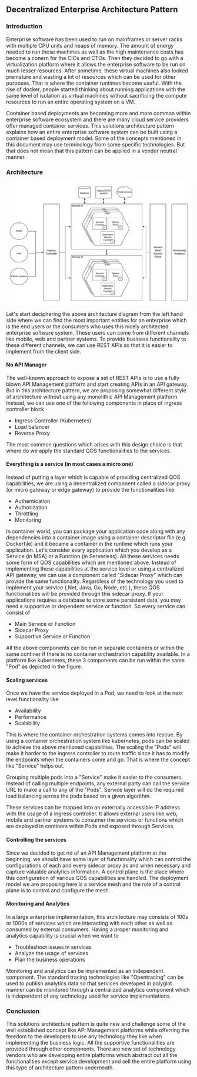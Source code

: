## Decentralized Enterprise Architecture Pattern

### Introduction
Enterprise software has been used to run on mainframes or server racks with multiple CPU units and heaps of memory. The amount of energy needed to run these machines as well as the high maintenance costs has become a conern for the CIOs and CTOs. Then they decided to go with a virtualization platform where it allows the enterprise software to be run on much lesser resources. After sometime, these virtual machines also looked premature and wasting a lot of resources which can be used for other purposes. That is where the container runtimes become useful. With the rise of docker, people started thinking about running applications with the same level of isolation as virtual machines without sacrificing the compute resources to run an entire operating system on a VM. 

Container based deployments are becoming more and more common within enterprise software ecosystem and there are many cloud service providers offer managed container services. This solutions architecture pattern explains how an entire enterprise software system can be built using a container based deployment model. Some of the concepts mentioned in this document may use terminology from some specific technologies. But that does not mean that this pattern can be applied in a vendor neutral manner. 

### Architecture

![Decentralized-Enterprise-Architecture-Pattern](Container-based-deployment-pattern.png)

Let's start deciphering the above architecture diagram from the left hand side where we can find the most important entities for an enterprise which is the end users or the consumers who uses this nicely architected enterprise software system. These users can come from different channels like mobile, web and partner systems. To provide business functionality to these different channels, we can use REST APIs so that it is easier to implement from the client side. 


#### No API Manager
The well-known approach to expose a set of REST APIs is to use a fully blown API Management platform and start creating APIs in an API gateway. But in this architecture pattern, we are proposing somewhat different style of architecture without using any monolithic API Management platform. Instead, we can use one of the following components in place of ingress controller block

- Ingress Controller (Kubernetes)
- Load balancer
- Reverse Proxy

The most common questions which arises with this design choice is that where do we apply the standard QOS functionalities to the services. 

#### Everything is a service (in most cases a micro one)
Instead of putting a layer which is capable of providing centralized QOS capabilities, we are using a decentralized component called a sidecar proxy (or micro gateway or edge gateway) to provide the functionalities like

- Authentication
- Authorization
- Throttling
- Monitoring

In container world, you can package your application code along with any dependencies into a container image using a container descriptor file (e.g. Dockerfile) and it became a container in the runtime which runs your application. Let's consider every application which you develop as a Service (in MSA) or a Function (in Serverless). All these services needs some form of QOS capabilities which are mentioned above. Instead of implementing these capabilities at the service level or using a centralized API gateway, we can use a component called "Sidecar Proxy" which can provide the same functionality. Regardless of the technology you used to implement your service (.Net, Java, Go, Node, etc.), these QOS functionalities will be provided through this sidecar proxy. If your applications requires a database to store some persistent data, you may need a supportive or dependent service or function. So every service can consist of 

- Main Service or Function
- Sidecar Proxy
- Supportive Service or Function

All the above components can be run in separate containers or within the same continer if there is no container orchestration capability available. In a platform like kubernetes, these 3 components can be run within the same "Pod" as depicted in the figure.

#### Scaling services
Once we have the service deployed in a Pod, we need to look at the next level functionality like

- Availability
- Performance
- Scalability

This is where the container orchestration systems comes into rescue. By using a container orchestration system like kubernetes, pods can be scaled to achieve the above mentioned capabilities. The scaling the "Pods" will make it harder to the ingress controller to route traffic since it has to modify the endpoints when the containers come and go. That is where the concept like "Service" helps out. 

Grouping multiple pods into a "Service" make it easier to the consumers. Instead of calling multiple endpoints, any external party can call the service URL to make a call to any of the "Pods". Service layer will do the required load balancing across the pods based on a given algorithm. 

These services can be mapped into an externally accessible IP address with the usage of a ingress controller. It allows external users like web, mobile and partner systems to consumer the services or functions which are deployed in continers within Pods and exposed through Services. 

#### Controlling the services
Since we decided to get rid of an API Management platform at the beginning, we should have some layer of functionality which can control the configurations of each and every sidecar proxy as and when necessary and capture valuable analytics information. A control plane is the place where this configuration of various QOS capabilities are handled. The deployment model we are proposing here is a service mesh and the role of a control plane is to control and configure the mesh. 

#### Monitoring and Analytics
In a large enterprise implementation, this architecture may consists of 100s or 1000s of services which are interacting with each other as well as consumed by external consumers. Having a proper monitoring and analytics capability is crucial when we want to 

- Troubleshoot issues in services
- Analyze the usage of services
- Plan the business operations

Monitoring and analytics can be implemented as an independent component. The standard tracing technologies like "Opentracing" can be used to publish analytics data so that services developed in polyglot manner can be monitored through a centralized analytics component which is independent of any technology used for service implementations. 

### Conclusion
This solutions architecture pattern is quite new and challenge some of the well established concept like API Management platforms while offerring the freedom to the developers to use any technology they like when implementing the business logic. All the supportive functionalities are provided through other components. There are new set of technology vendors who are developing entire platforms which abstract out all the functionalities except service development and sell the entire platform using this type of architecture pattern underneath. 
